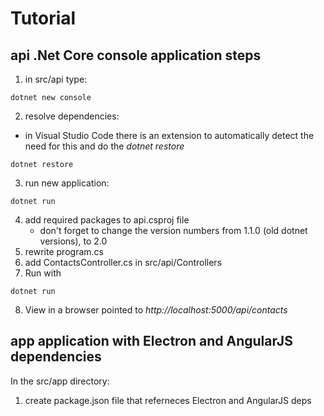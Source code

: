 # Tutorial #

## api .Net Core console application steps ##

1. in src/api type:
```
dotnet new console
```
2. resolve dependencies:
* in Visual Studio Code there is an extension to automatically detect the need for this and do the *dotnet restore*
```
dotnet restore
```
3. run new application:
```
dotnet run
```
4. add required packages to api.csproj file
    * don't forget to change the version numbers from 1.1.0 (old dotnet versions), to 2.0
5. rewrite program.cs
6. add ContactsController.cs in src/api/Controllers
7. Run with
```
dotnet run
```
8. View in a browser pointed to *http://localhost:5000/api/contacts*

## app application with Electron and AngularJS dependencies ##

In the src/app directory:
1. create package.json file that referneces Electron and AngularJS deps
